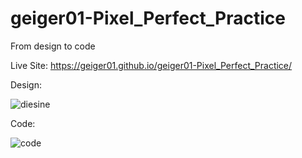 # geiger01-Pixel_Perfect_Practice
From design to code

Live Site: https://geiger01.github.io/geiger01-Pixel_Perfect_Practice/

Design:

![diesine](https://user-images.githubusercontent.com/78149229/128540533-8b33ff60-a460-4d98-95ab-d957fbe6fa7b.png)

Code:

![code](https://user-images.githubusercontent.com/78149229/128540539-f071e97b-010f-46fb-908b-88f1af6414e9.png)



